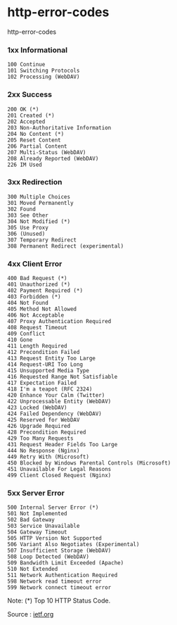 # http-error-codes
http-error-codes


### 1xx Informational
```
100 Continue
101 Switching Protocols
102 Processing (WebDAV)
```
### 2xx Success
```
200 OK (*)
201 Created (*)
202 Accepted
203 Non-Authoritative Information
204 No Content (*)
205 Reset Content
206 Partial Content
207 Multi-Status (WebDAV)
208 Already Reported (WebDAV)
226 IM Used
```
### 3xx Redirection
```
300 Multiple Choices
301 Moved Permanently
302 Found
303 See Other
304 Not Modified (*)
305 Use Proxy
306 (Unused)
307 Temporary Redirect
308 Permanent Redirect (experimental)
```
### 4xx Client Error
```
400 Bad Request (*)
401 Unauthorized (*)
402 Payment Required (*)
403 Forbidden (*)
404 Not Found
405 Method Not Allowed
406 Not Acceptable
407 Proxy Authentication Required
408 Request Timeout
409 Conflict
410 Gone
411 Length Required
412 Precondition Failed
413 Request Entity Too Large
414 Request-URI Too Long
415 Unsupported Media Type
416 Requested Range Not Satisfiable
417 Expectation Failed
418 I'm a teapot (RFC 2324)
420 Enhance Your Calm (Twitter)
422 Unprocessable Entity (WebDAV)
423 Locked (WebDAV)
424 Failed Dependency (WebDAV)
425 Reserved for WebDAV
426 Upgrade Required
428 Precondition Required
429 Too Many Requests
431 Request Header Fields Too Large
444 No Response (Nginx)
449 Retry With (Microsoft)
450 Blocked by Windows Parental Controls (Microsoft)
451 Unavailable For Legal Reasons
499 Client Closed Request (Nginx)
```
### 5xx Server Error
```
500 Internal Server Error (*)
501 Not Implemented
502 Bad Gateway
503 Service Unavailable
504 Gateway Timeout
505 HTTP Version Not Supported
506 Variant Also Negotiates (Experimental)
507 Insufficient Storage (WebDAV)
508 Loop Detected (WebDAV)
509 Bandwidth Limit Exceeded (Apache)
510 Not Extended
511 Network Authentication Required
598 Network read timeout error
599 Network connect timeout error
```

Note: 
(*) Top 10 HTTP Status Code.

Source : <a href="https://www.ietf.org/assignments/http-status-codes/http-status-codes.xml">ietf.org</a>
